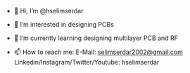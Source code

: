 - 👋 Hi, I’m @hselimserdar

- 👀 I’m interested in designing PCBs

- 🌱 I’m currently learning designing multilayer PCB and RF

- 📫 How to reach me:
E-Mail: selimserdar2002@gmail.com
Linkedin/Instagram/Twitter/Youtube: hselimserdar
